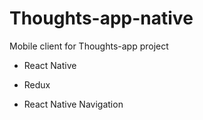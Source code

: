 # Thoughts-app-native

Mobile client for Thoughts-app project

- React Native

- Redux

- React Native Navigation

